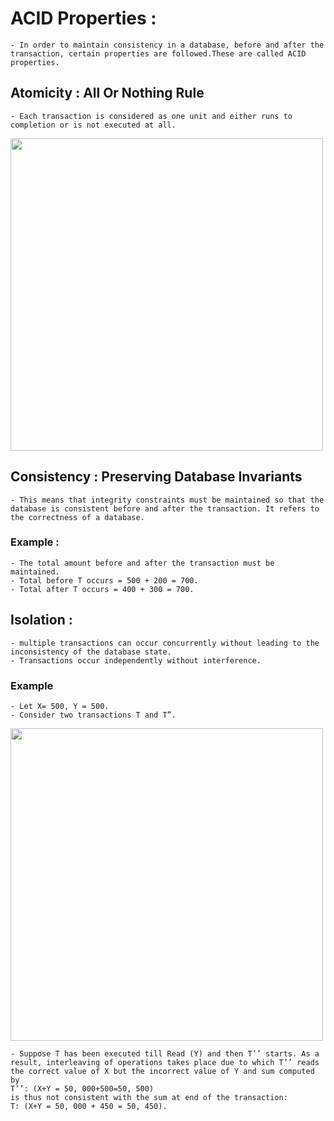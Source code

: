 # ACID Properties :
    - In order to maintain consistency in a database, before and after the transaction, certain properties are followed.These are called ACID properties. 

## Atomicity : All Or Nothing Rule
    - Each transaction is considered as one unit and either runs to completion or is not executed at all.

[<img src="https://media.geeksforgeeks.org/wp-content/uploads/11-6.jpg" width="500"/>](image)


## Consistency : Preserving Database Invariants
    - This means that integrity constraints must be maintained so that the database is consistent before and after the transaction. It refers to the correctness of a database.
   
### Example :
    - The total amount before and after the transaction must be maintained.
    - Total before T occurs = 500 + 200 = 700.
    - Total after T occurs = 400 + 300 = 700.


## Isolation : 
    - multiple transactions can occur concurrently without leading to the inconsistency of the database state.
    - Transactions occur independently without interference. 

### Example

    - Let X= 500, Y = 500. 
    - Consider two transactions T and T”. 

[<img src="https://media.geeksforgeeks.org/wp-content/uploads/20210402015259/isolation-300x137.jpg" width="500"/>](image)

    - Suppose T has been executed till Read (Y) and then T’’ starts. As a result, interleaving of operations takes place due to which T’’ reads the correct value of X but the incorrect value of Y and sum computed by 
    T’’: (X+Y = 50, 000+500=50, 500) 
    is thus not consistent with the sum at end of the transaction: 
    T: (X+Y = 50, 000 + 450 = 50, 450).